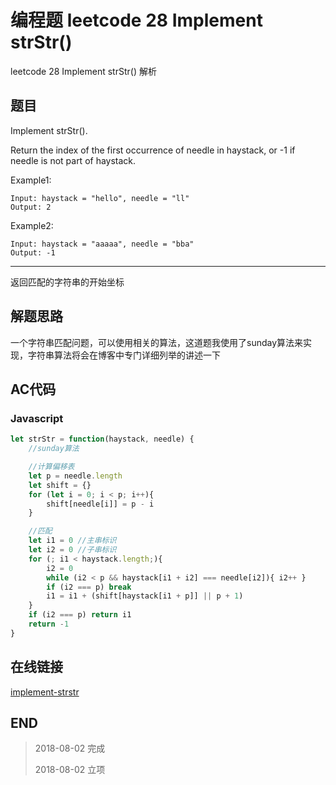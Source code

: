# 编程题 leetcode 28 Implement strStr()

leetcode 28 Implement strStr() 解析

## 题目

Implement strStr().

Return the index of the first occurrence of needle in haystack, or -1 if needle is not part of haystack.

Example1:
```
Input: haystack = "hello", needle = "ll"
Output: 2
```

Example2:
```
Input: haystack = "aaaaa", needle = "bba"
Output: -1
```

----

返回匹配的字符串的开始坐标

## 解题思路

一个字符串匹配问题，可以使用相关的算法，这道题我使用了sunday算法来实现，字符串算法将会在博客中专门详细列举的讲述一下

## AC代码

### Javascript

``` javascript
let strStr = function(haystack, needle) {
    //sunday算法

    //计算偏移表
    let p = needle.length
    let shift = {}
    for (let i = 0; i < p; i++){
        shift[needle[i]] = p - i
    }

    //匹配
    let i1 = 0 //主串标识
    let i2 = 0 //子串标识
    for (; i1 < haystack.length;){
        i2 = 0
        while (i2 < p && haystack[i1 + i2] === needle[i2]){ i2++ }
        if (i2 === p) break
        i1 = i1 + (shift[haystack[i1 + p]] || p + 1)
    }
    if (i2 === p) return i1
    return -1
}
```
## 在线链接

[implement-strstr](https://leetcode.com/problems/implement-strstr)

## END

>   2018-08-02  完成
> 
>   2018-08-02  立项